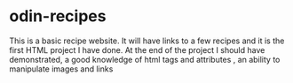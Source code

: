 # odin-recipes
This is a basic recipe website.
It will have links to a few recipes and it is the first HTML project I have done. At the end of the project I should have demonstrated, a good knowledge of html tags and attributes , an ability to manipulate images and links
